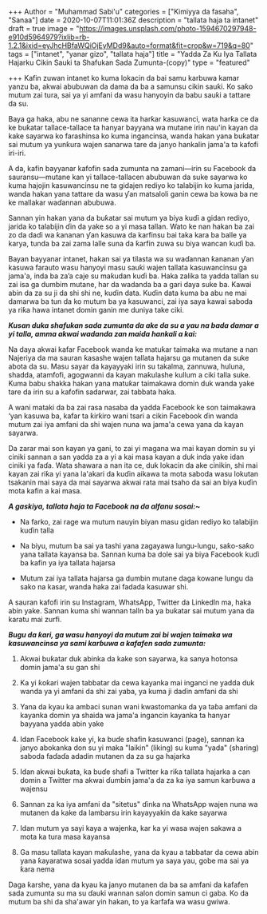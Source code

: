 +++
Author = "Muhammad Sabi'u"
categories = ["Kimiyya da fasaha", "Sanaa"]
date = 2020-10-07T11:01:36Z
description = "tallata haja ta intanet"
draft = true
image = "https://images.unsplash.com/photo-1594670297948-e910d5964979?ixlib=rb-1.2.1&ixid=eyJhcHBfaWQiOjEyMDd9&auto=format&fit=crop&w=719&q=80"
tags = ["intanet", "yanar gizo", "tallata haja"]
title = "Yadda Za Ku Iya Tallata Hajarku Cikin Sauki ta Shafukan Sada Zumunta-(copy)"
type = "featured"

+++
Kafin zuwan intanet ko kuma lokacin da bai samu karbuwa kamar yanzu ba, akwai abubuwan da dama da ba a samunsu cikin sauƙi. Ko saƙo mutum zai tura, sai ya yi amfani da wasu hanyoyin da babu sauƙi  a tattare da su.

Baya ga haka, abu ne sananne cewa ita harƙar kasuwanci, wata harƙa ce da ke buƙatar tallace-tallace ta hanyar bayyana wa mutane irin nau'in kayan da kake sayarwa ko farashinsa ko kuma ingancinsa, wanda hakan yana buƙatar sai mutum ya yunƙura wajen sanarwa tare da janyo hankalin jama'a ta kafofi iri-iri.

A da, kafin bayyanar kafofin sada zumunta na zamani—irin su Facebook da sauransu—mutane kan yi tallace-tallacen abubuwan da suke sayarwa ko kuma hajojin kasuwancinsu ne ta gidajen rediyo ko talabijin ko kuma jarida, wanda hakan yana tattare da wasu ƴan matsaloli ganin cewa ba kowa ba ne ke mallakar waɗannan abubuwa. 

Sannan yin hakan yana da buƙatar sai mutum ya biya kuɗi a gidan rediyo, jarida ko talabijin ɗin da yake so a yi masa tallan. Wato ke nan hakan ba zai zo da daɗi wa ƙananan ƴan kasuwa da karfinsu bai taka kara ba balle ya karya, tunda ba zai zama lalle suna da ƙarfin zuwa su biya wancan kuɗi ba.

Bayan bayyanar intanet, hakan sai ya tilasta wa su waɗannan ƙananan ƴan kasuwa farauto wasu hanyoyi masu sauƙi wajen tallata kasuwancinsu ga jama'a, inda ba za’a caje su maƙudan kuɗi ba. Haka zalika ta yadda tallan su zai isa ga dumbim mutane, har da wadanda ba a gari daya suke ba. Kawai abin da za su ji da shi shi ne, kuɗin data. Kuɗin data kuma ba abu ne mai damarwa ba tun da ko mutum ba ya kasuwanci, zai iya saya kawai saboda ya riƙa hawa intanet domin ganin me duniya take ciki.


**_Kusan duka shafukan sada zumunta da ake da su a yau na bada damar a yi talla, amma akwai wadanda zan maida hankali a kai:_**

Na daya akwai kafar Facebook wanda ke matuƙar taimaka wa mutane a nan Najeriya da ma sauran ƙasashe wajen tallata hajarsu ga mutanen da suke abota da su. Masu sayar da kayayyaki irin su takalma, zannuwa, huluna, shadda, atamfofi, agogwanni da kayan maƙulashe kullum a ciki talla suke. Kuma babu shakka hakan yana matuƙar taimakawa domin duk wanda yake tare da irin su a kafofin sadarwar, zai tabbata haka.

A wani mataki da ba zai rasa nasaba da yadda Facebook ke son taimakawa ‘yan kasuwa ba, kafar ta ƙirƙiro wani tsari a cikin Facebook ɗin wanda mutum zai iya amfani da shi wajen nuna wa jama'a cewa yana da kayan sayarwa.

Da zarar mai son kayan ya gani, to zai yi magana wa mai kayan domin su yi ciniki sannan a san yadda za a yi a kai masa kayan a duk inda yake idan ciniki ya faɗa. Wata shawara a nan ita ce, duk lokacin da ake cinikin, shi mai kayan zai riƙa yi yana la'akari da kuɗin aikawa ta mota saboda wasu lokutan tsakanin mai saya da mai sayarwa akwai rata mai tsaho da sai an biya kuɗin mota kafin a kai masa.

**_A gaskiya, tallata haja ta Facebook na da alfanu sosai:_~**

* Na farko, zai rage wa mutum nauyin biyan masu gidan rediyo ko talabijin kuɗin talla

* Na biyu, mutum ba sai ya tashi yana zagayawa lungu-lungu, saƙo-saƙo yana tallata kayansa ba. Sannan kuma ba dole sai ya biya Facebook kuɗi ba kafin ya iya tallata hajarsa

* Mutum zai iya tallata hajarsa ga dumbin mutane daga kowane lungu da sako na kasar, wanda haka zai fadada kasuwar shi.
 
A sauran kafofi irin su Instagram, WhatsApp, Twitter da LinkedIn ma, haka abin yake. Sannan kuma shi wannan talln ba ya buƙatar sai mutum yana da karatu mai zurfi. 

**_Bugu da ƙari, ga wasu hanyoyi da mutum zai bi wajen taimaka wa kasuwancinsa ya sami karɓuwa a kafafen sada zumunta:_**

1. Akwai buƙatar duk abinka da kake son sayarwa, ka sanya hotonsa domin jama'a su gan shi

2. Ka yi ƙoƙari wajen tabbatar da cewa kayanka mai inganci ne yadda duk wanda ya yi amfani da shi zai yaba, ya kuma ji daɗin amfani da shi

3. Yana da kyau ka ambaci sunan wani kwastomanka da ya taɓa amfani da kayanka domin ya shaida wa jama'a ingancin kayanka ta hanyar bayyana yadda abin yake

4. Idan Facebook kake yi, ka buɗe shafin kasuwanci (page), sannan ka janyo abokanka don su yi maka "laikin" (liking) su kuma "yada" (sharing) saboda faɗaɗa adadin mutanen da za su ga hajarka

5. Idan akwai buƙata, ka buɗe shafi a Twitter ka riƙa tallata hajarka a can domin a Twitter ma akwai ɗumbin jama'a da za ka iya samun karɓuwa a wajensu

6. Sannan za ka iya amfani da "sitetus" ɗinka na WhatsApp wajen nuna wa mutanen da kake da lambarsu irin kayayyakin da kake sayarwa

7. Idan mutum ya sayi kaya a wajenka, kar ka yi wasa wajen sakawa a mota ka tura masa kayansa

8. Ga masu tallata kayan maƙulashe, yana da kyau a tabbatar da cewa abin yana ƙayaratwa sosai yadda idan mutum ya saya yau, gobe ma sai ya ƙara nema

Daga ƙarshe, yana da kyau ka janyo mutanen da ba sa amfani da kafafen sada zumunta su ma su ɗauki wannan salon domin samun ci gaba. Ko da mutum ba shi da sha'awar yin hakan, to ya ƙarfafa wa wasu gwiwa.
